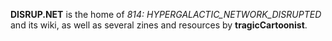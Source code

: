 __DISRUP.NET__ is the home of *814: HYPERGALACTIC_NETWORK_DISRUPTED* and its wiki, as well as several zines and resources by **tragicCartoonist**.
